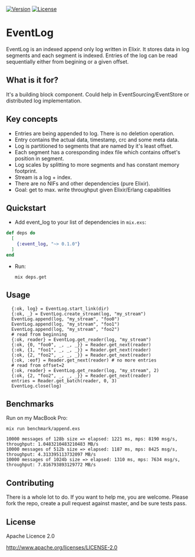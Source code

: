 
[![Version](https://img.shields.io/hexpm/v/event_log.svg?style=flat-square)](https://hex.pm/packages/event_log) 
[![License](https://img.shields.io/badge/license-Apache--2.0-blue.svg)](http://www.apache.org/licenses/LICENSE-2.0)

# EventLog

EventLog is an indexed append only log written in Elixir. It stores data in log segments and each segment is indexed.
Entries of the log can be read sequentially either from begining or a given offset. 

## What is it for?

It's a building block component. Could help in EventSourcing/EventStore or distributed log implementation. 

## Key concepts

* Entries are being appended to log. There is no deletion operation.
* Entry contains the actual data, timestamp, crc and some meta data.
* Log is partitioned to segments that are named by it's least offset.
* Each segment has a coresponding index file which contains offset's position in segment.
* Log scales by splitting to more segments and has constant memory footprint.
* Stream is a log + index. 
* There are no NIFs and other dependencies (pure Elixir).
* Goal: get to max. write throughput given Elixir/Erlang capablities

## Quickstart

* Add event_log to your list of dependencies in `mix.exs`:

```elixir
def deps do
  [
    {:event_log, "~> 0.1.0"}
  ]
end
```

* Run:

    ```
    mix deps.get
    ```

## Usage

  ``` 
    {:ok, log} = EventLog.start_link(dir)
    {:ok, _} = EventLog.create_stream(log, "my_stream")
    EventLog.append(log, "my_stream", "foo0")
    EventLog.append(log, "my_stream", "foo1")
    EventLog.append(log, "my_stream", "foo2")
    # read from beginning
    {:ok, reader} = EventLog.get_reader(log, "my_stream")
    {:ok, {0, "foo0", _, _, _}} = Reader.get_next(reader)
    {:ok, {1, "foo1", _, _, _}} = Reader.get_next(reader)
    {:ok, {2, "foo2", _, _, _}} = Reader.get_next(reader)
    {:ok, :eof} = Reader.get_next(reader) # no more entries
    # read from offset=2
    {:ok, reader} = EventLog.get_reader(log, "my_stream", 2)
    {:ok, {2, "foo2", _, _, _}} = Reader.get_next(reader)
    entries = Reader.get_batch(reader, 0, 3)
    EventLog.close(log)
```
## Benchmarks

Run on my MacBook Pro:

```
mix run benchmark/append.exs         
                                                                  
10000 messages of 128b size => elapsed: 1221 ms, mps: 8190 msg/s, throughput: 1.0483210483210483 MB/s
10000 messages of 512b size => elapsed: 1187 ms, mps: 8425 msg/s, throughput: 4.313395113732097 MB/s
10000 messages of 1024b size => elapsed: 1310 ms, mps: 7634 msg/s, throughput: 7.816793893129772 MB/s
```

## Contributing

There is a whole lot to do. If you want to help me, you are welcome. Please fork the repo, create a pull request against master, and be sure tests pass. 

## License

Apache Licence 2.0

http://www.apache.org/licenses/LICENSE-2.0


